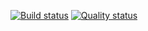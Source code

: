[![Build status](https://ci.appveyor.com/api/projects/status/rw41ebmbnlfol28q?svg=true)](https://ci.appveyor.com/project/mprokushenkov/Bstm/branch/master)
[![Quality status](https://sonarcloud.io/api/project_badges/measure?project=Bstm&metric=alert_status)](https://sonarcloud.io/dashboard?id=Bstm)
